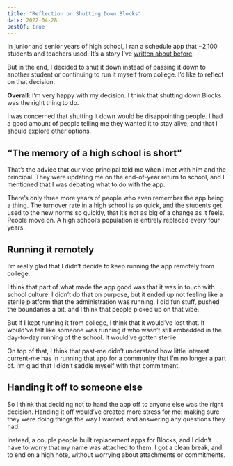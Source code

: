 ```yaml
---
title: "Reflection on Shutting Down Blocks"
date: 2022-04-28
bestOf: true
---
```


In junior and senior years of high school, I ran a schedule app that ~2,100 students and teachers used. It’s a story I’ve [written about before](https://benborgers.com/posts/blocks).

But in the end, I decided to shut it down instead of passing it down to another student or continuing to run it myself from college. I’d like to reflect on that decision.

**Overall:** I’m very happy with my decision. I think that shutting down Blocks was the right thing to do.

I was concerned that shutting it down would be disappointing people. I had a good amount of people telling me they wanted it to stay alive, and that I should explore other options.

## “The memory of a high school is short”

That’s the advice that our vice principal told me when I met with him and the principal. They were updating me on the end-of-year return to school, and I mentioned that I was debating what to do with the app.

There’s only three more years of people who even remember the app being a thing. The turnover rate in a high school is so quick, and the students get used to the new norms so quickly, that it’s not as big of a change as it feels. People move on. A high school’s population is entirely replaced every four years.

## Running it remotely

I’m really glad that I didn’t decide to keep running the app remotely from college.

I think that part of what made the app good was that it was in touch with school culture. I didn’t do that on purpose, but it ended up not feeling like a sterile platform that the administration was running. I did fun stuff, pushed the boundaries a bit, and I think that people picked up on that vibe.

But if I kept running it from college, I think that it would’ve lost that. It would’ve felt like someone was running it who wasn’t still embedded in the day-to-day running of the school. It would’ve gotten sterile.

On top of that, I think that past-me didn’t understand how little interest current-me has in running that app for a community that I’m no longer a part of. I’m glad that I didn’t saddle myself with that commitment.

## Handing it off to someone else

So I think that deciding not to hand the app off to anyone else was the right decision. Handing it off would’ve created more stress for me: making sure they were doing things the way I wanted, and answering any questions they had.

Instead, a couple people built replacement apps for Blocks, and I didn’t have to worry that my name was attached to them. I got a clean break, and to end on a high note, without worrying about attachments or commitments.
